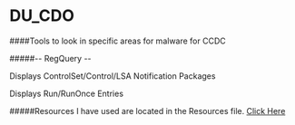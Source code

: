 # DU_CDO
####Tools to look in specific areas for malware for CCDC

#####-- RegQuery --

Displays ControlSet/Control/LSA Notification Packages

Displays Run/RunOnce Entries

#####Resources I have used are located in the Resources file. [Click Here](/Resources)
